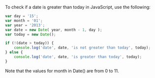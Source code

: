 To check if a date is greater than today in JavaScript, use the following:
```javascript
var day = '15';
var month = '01';
var year = '2013';
var date = new Date( year, month - 1, day );
var today = new Date();

if (!(date > today)) {
    console.log('date', date, 'is not greater than today', today);
} else {
    console.log('date', date, 'is greater than today', today);
}
```

Note that the values for month in Date() are from 0 to 11.